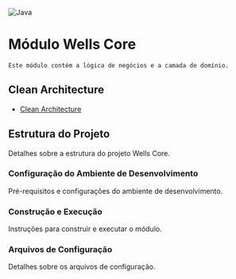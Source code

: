 ![Java](https://img.shields.io/badge/java-%23ED8B00.svg?style=for-the-badge&logo=openjdk&logoColor=white)

# Módulo Wells Core
    Este módulo contém a lógica de negócios e a camada de domínio.

## Clean Architecture

- [Clean Architecture](docs/CLEAN_ARCHITECTURE.md#wells-core)

## Estrutura do Projeto

Detalhes sobre a estrutura do projeto Wells Core.

### Configuração do Ambiente de Desenvolvimento

Pré-requisitos e configurações do ambiente de desenvolvimento.

### Construção e Execução

Instruções para construir e executar o módulo.

### Arquivos de Configuração

Detalhes sobre os arquivos de configuração.
